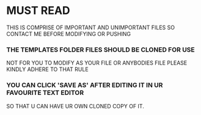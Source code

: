 # MUST READ
THIS IS COMPRISE OF IMPORTANT AND UNIMPORTANT FILES
SO CONTACT ME BEFORE MODIFYING OR PUSHING

### THE TEMPLATES FOLDER FILES SHOULD BE CLONED FOR USE
NOT FOR YOU TO MODIFY AS YOUR FILE OR ANYBODIES FILE
PLEASE KINDLY ADHERE TO THAT RULE

### YOU CAN CLICK 'SAVE AS' AFTER EDITING IT IN UR FAVOURITE TEXT EDITOR
 SO THAT U CAN HAVE UR OWN CLONED COPY OF IT.
